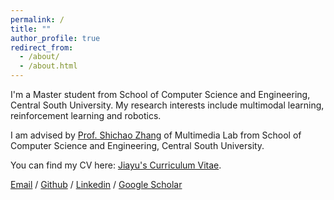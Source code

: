 ```yaml
---
permalink: /
title: ""
author_profile: true
redirect_from: 
  - /about/
  - /about.html
---
```

 
I'm a Master student from School of Computer Science and Engineering, Central South University. My research interests include multimodal learning, reinforcement learning and robotics.
 
I am advised by [Prof. Shichao Zhang](http://zhangdmlab.com/zsc/) of Multimedia Lab from School of Computer Science and Engineering, Central South University.
 
You can find my CV here: [Jiayu's Curriculum Vitae](../_pages/CV_SJY.pdf).
 
[Email](mailto:jiayusong@csu.edu.cn) / [Github](https://github.com/Mario0716) / [Linkedin](https://www.linkedin.com/in/jiayusong1999) / [Google Scholar](https://scholar.google.com.hk/citations?user=4qXmEAQAAAAJ&hl=zh-CN)
